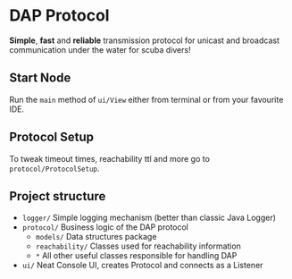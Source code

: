 # DAP Protocol

**Simple**, **fast** and **reliable** transmission protocol for unicast and broadcast communication under the water for scuba divers! 

## Start Node

Run the `main` method of `ui/View` either from terminal or from your favourite IDE.

## Protocol Setup

To tweak timeout times, reachability ttl and more go to `protocol/ProtocolSetup`.

## Project structure

- `logger/` Simple logging mechanism (better than classic Java Logger)
- `protocol/` Business logic of the DAP protocol
  - `models/` Data structures package
  - `reachability/` Classes used for reachability information
  - `*` All other useful classes responsible for handling DAP
- `ui/` Neat Console UI, creates Protocol and connects as a Listener


